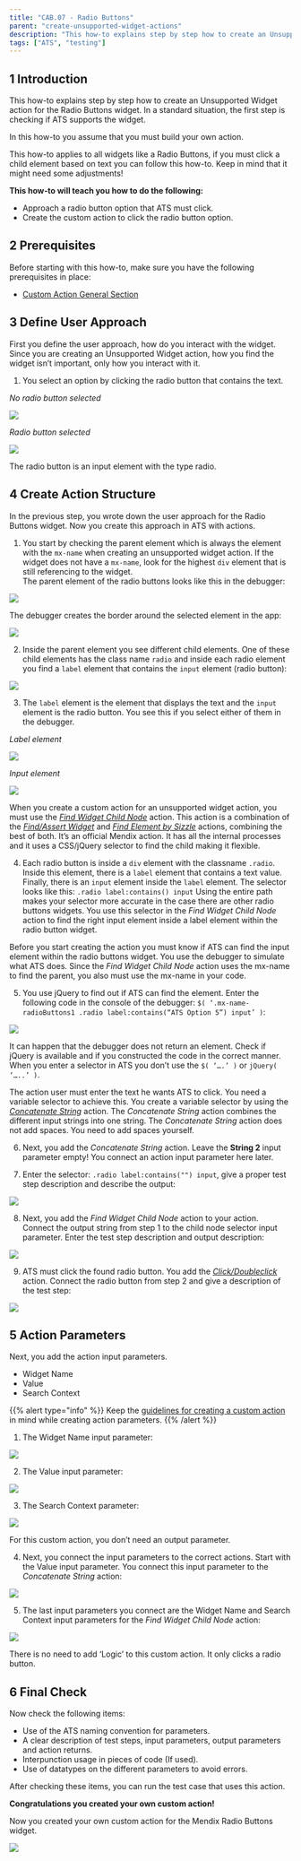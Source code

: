 ```yaml
---
title: "CAB.07 - Radio Buttons"
parent: "create-unsupported-widget-actions"
description: "This how-to explains step by step how to create an Unsupported Widget action for the Mendix Radio Buttons widget."
tags: ["ATS", "testing"]
---
```


## 1 Introduction

This how-to explains step by step how to create an Unsupported Widget action for the Radio Buttons widget. In a standard situation, the first step is checking if ATS supports the widget. 

In this how-to you assume that you must build your own action.

This how-to applies to all widgets like a Radio Buttons, if you must click a child element based on text you can follow this how-to. Keep in mind that it might need some adjustments!

**This how-to will teach you how to do the following:**
* Approach a radio button option that ATS must click.
* Create the custom action to click the radio button option.

## 2 Prerequisites

Before starting with this how-to, make sure you have the following prerequisites in place:

*  [Custom Action General Section](custom-action-general)

## 3 Define User Approach

First you define the user approach, how do you interact with the widget. Since you are creating an Unsupported Widget action, how you find the widget isn’t important, only how you interact with it.

1. You select an option by clicking the radio button that contains the text. 

_No radio button selected_

![](attachments/create-unsupported-widget/cab-07-radiobuttons/radiobuttons-nooptionselected.png)

_Radio button selected_

![](attachments/create-unsupported-widget/cab-07-radiobuttons/radiobuttons-optionselected.png)

The radio button is an input element with the type radio.

## 4 Create Action Structure

In the previous step, you wrote down the user approach for the Radio Buttons widget. Now you create this approach in ATS with actions. 

1. You start by checking the parent element which is always the element with the `mx-name` when creating an unsupported widget action. If the widget does not have a `mx-name`, look for the highest `div` element that is still referencing to the widget.  
The parent element of the radio buttons looks like this in the debugger:

![](attachments/create-unsupported-widget/cab-07-radiobuttons/radiobuttons-parentelement-debugger.png)

The debugger creates the border around the selected element in the app:

![](attachments/create-unsupported-widget/cab-07-radiobuttons/radiobuttons-parentelement-outlined.png)

2. Inside the parent element you see different child elements. One of these child elements has the class name `radio` and inside each radio element you find a `label` element that contains the `input` element (radio button):

![](attachments/create-unsupported-widget/cab-07-radiobuttons/radiobuttons-childelement-label-input.png)

3. The `label` element is the element that displays the text and the `input` element is the radio button. You see this if you select either of them in the debugger.

_Label element_

![](attachments/create-unsupported-widget/cab-07-radiobuttons/radiobuttons-childelement-label-outlined.png)

_Input element_

![](attachments/create-unsupported-widget/cab-07-radiobuttons/radiobuttons-childelement-input-outlined.png)

When you create a custom action for an unsupported widget action, you must use the _[Find Widget Child Node](../refguide-ats-1/find-widget-child-node)_ action. This action is a combination of the _[Find/Assert Widget](../refguide-ats-1/findassert-widget)_ and _[Find Element by Sizzle](../refguide-ats-1/find-element-by-sizzle)_ actions, combining the best of both. It’s an official Mendix action. It has all the internal processes and it uses a CSS/jQuery selector to find the child making it flexible.

4. Each radio button is inside a `div` element with the classname `.radio`. Inside this element, there is a `label` element that contains a text value. Finally, there is an `input` element inside the `label` element. The selector looks like this: `.radio label:contains() input` 
Using the entire path makes your selector more accurate in the case there are other radio buttons widgets.
You use this selector in the _Find Widget Child Node_ action to find the right input element inside a label element within the radio button widget.

Before you start creating the action you must know if ATS can find the input element within the radio buttons widget. You use the debugger to simulate what ATS does. Since the _Find Widget Child Node_ action uses the mx-name to find the parent, you also must use the mx-name in your code.

5. You use jQuery to find out if ATS can find the element. Enter the following code in the console of the debugger: 
`$( ‘.mx-name-radioButtons1 .radio label:contains(“ATS Option 5”) input’ )`:

![](attachments/create-unsupported-widget/cab-07-radiobuttons/radiobuttons-childelement-input-selector-console.png)

It can happen that the debugger does not return an element. Check if jQuery is available and if you constructed the code in the correct manner.
When you enter a selector in ATS you don’t use the `$( ‘….’ )` or `jQuery( ‘…..’ )`.

The action user must enter the text he wants ATS to click. You need a variable selector to achieve this. You create a variable selector by using the [_Concatenate String_](../refguide-ats-1/concatenate-string) action. The _Concatenate String_ action combines the different input strings into one string. The _Concatenate String_ action does not add spaces. You need to add spaces yourself.

6. Next, you add the _Concatenate String_ action. 
Leave the **String 2** input parameter empty! You connect an action input parameter here later.

7. Enter the selector: `.radio label:contains("") input`, give a proper test step description and describe the output:

![](attachments/create-unsupported-widget/cab-07-radiobuttons/radiobuttons-concatenatestring-action.png)

8. Next, you add the _Find Widget Child Node_ action to your action. Connect the output string from step 1 to the child node selector input parameter. Enter the test step description and output description:

![](attachments/create-unsupported-widget/cab-07-radiobuttons/radiobuttons-findwidgetchildnode-action.png)

9. ATS must click the found radio button. You add the [_Click/Doubleclick_](../refguide-ats-1/clickdoubleclick) action. Connect the radio button from step 2 and give a description of the test step:

![](attachments/create-unsupported-widget/cab-07-radiobuttons/radiobuttons-clickdoubleclick-action.png)

## 5 Action Parameters

Next, you add the action input parameters.
* Widget Name
* Value
* Search Context

{{% alert type="info" %}}
Keep the [guidelines for creating a custom action](../bestpractices/guidelines-custom-action) in mind while creating action parameters. 
{{% /alert %}}

1. The Widget Name input parameter:

![](attachments/create-unsupported-widget/cab-07-radiobuttons/radiobuttons-widgetname-inputparameter.png)

2. The Value input parameter:

![](attachments/create-unsupported-widget/cab-07-radiobuttons/radiobuttons-value-inputparameter.png)

3. The Search Context parameter:

![](attachments/create-unsupported-widget/cab-07-radiobuttons/radiobuttons-searchcontext-inputparameter.png)

For this custom action, you don’t need an output parameter.

4. Next, you connect the input parameters to the correct actions. Start with the Value input parameter. You connect this input parameter to the _Concatenate String_ action:

![](attachments/create-unsupported-widget/cab-07-radiobuttons/radiobuttons-concatenatestring-action-parameters.png)

5. The last input parameters you connect are the Widget Name and Search Context input parameters for the _Find Widget Child Node_ action:

![](attachments/create-unsupported-widget/cab-07-radiobuttons/radiobuttons-findwidgetchildnode-action-parameters.png)

There is no need to add ‘Logic’ to this custom action. It only clicks a radio button.

## 6 Final Check

Now check the following items:

*  Use of the ATS naming convention for parameters.
*  A clear description of test steps, input parameters, output parameters and action returns.
*  Interpunction usage in pieces of code (If used).
*  Use of datatypes on the different parameters to avoid errors.

After checking these items, you can run the test case that uses this action.

**Congratulations you created your own custom action!**

Now you created your own custom action for the Mendix Radio Buttons widget.

![](attachments/create-unsupported-widget/cab-07-radiobuttons/radiobuttons-finishedaction.png)